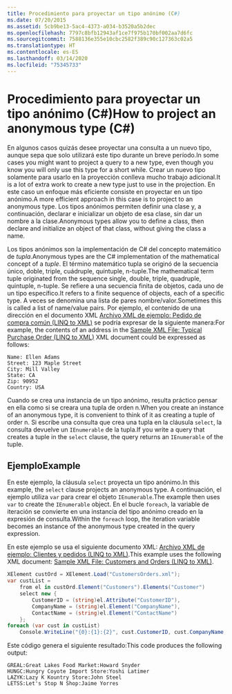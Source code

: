 ```yaml
---
title: Procedimiento para proyectar un tipo anónimo (C#)
ms.date: 07/20/2015
ms.assetid: 5cb9be13-5ac4-4373-a034-b3520a5b2dec
ms.openlocfilehash: 7797c8bfb12943af1ce7f975b170bf002aa7d6fc
ms.sourcegitcommit: 7588136e355e10cbc2582f389c90c127363c02a5
ms.translationtype: HT
ms.contentlocale: es-ES
ms.lasthandoff: 03/14/2020
ms.locfileid: "75345733"
---
```

# <a name="how-to-project-an-anonymous-type-c"></a><span data-ttu-id="400a0-102">Procedimiento para proyectar un tipo anónimo (C#)</span><span class="sxs-lookup"><span data-stu-id="400a0-102">How to project an anonymous type (C#)</span></span>
<span data-ttu-id="400a0-103">En algunos casos quizás desee proyectar una consulta a un nuevo tipo, aunque sepa que solo utilizará este tipo durante un breve período.</span><span class="sxs-lookup"><span data-stu-id="400a0-103">In some cases you might want to project a query to a new type, even though you know you will only use this type for a short while.</span></span> <span data-ttu-id="400a0-104">Crear un nuevo tipo solamente para usarlo en la proyección conlleva mucho trabajo adicional.</span><span class="sxs-lookup"><span data-stu-id="400a0-104">It is a lot of extra work to create a new type just to use in the projection.</span></span> <span data-ttu-id="400a0-105">En este caso un enfoque más eficiente consiste en proyectar en un tipo anónimo.</span><span class="sxs-lookup"><span data-stu-id="400a0-105">A more efficient approach in this case is to project to an anonymous type.</span></span> <span data-ttu-id="400a0-106">Los tipos anónimos permiten definir una clase y, a continuación, declarar e inicializar un objeto de esa clase, sin dar un nombre a la clase.</span><span class="sxs-lookup"><span data-stu-id="400a0-106">Anonymous types allow you to define a class, then declare and initialize an object of that class, without giving the class a name.</span></span>  
  
 <span data-ttu-id="400a0-107">Los tipos anónimos son la implementación de C# del concepto matemático de *tupla*.</span><span class="sxs-lookup"><span data-stu-id="400a0-107">Anonymous types are the C# implementation of the mathematical concept of a *tuple*.</span></span> <span data-ttu-id="400a0-108">El término matemático tupla se originó de la secuencia único, doble, triple, cuádruple, quíntuple, n-tuple.</span><span class="sxs-lookup"><span data-stu-id="400a0-108">The mathematical term tuple originated from the sequence single, double, triple, quadruple, quintuple, n-tuple.</span></span> <span data-ttu-id="400a0-109">Se refiere a una secuencia finita de objetos, cada uno de un tipo específico.</span><span class="sxs-lookup"><span data-stu-id="400a0-109">It refers to a finite sequence of objects, each of a specific type.</span></span> <span data-ttu-id="400a0-110">A veces se denomina una lista de pares nombre/valor.</span><span class="sxs-lookup"><span data-stu-id="400a0-110">Sometimes this is called a list of name/value pairs.</span></span> <span data-ttu-id="400a0-111">Por ejemplo, el contenido de una dirección en el documento XML [Archivo XML de ejemplo: Pedido de compra común (LINQ to XML)](./sample-xml-file-typical-purchase-order-linq-to-xml-1.md) se podría expresar de la siguiente manera:</span><span class="sxs-lookup"><span data-stu-id="400a0-111">For example, the contents of an address in the [Sample XML File: Typical Purchase Order (LINQ to XML)](./sample-xml-file-typical-purchase-order-linq-to-xml-1.md) XML document could be expressed as follows:</span></span>  
  
```text  
Name: Ellen Adams  
Street: 123 Maple Street  
City: Mill Valley  
State: CA  
Zip: 90952  
Country: USA  
```  
  
 <span data-ttu-id="400a0-112">Cuando se crea una instancia de un tipo anónimo, resulta práctico pensar en ella como si se creara una tupla de orden n.</span><span class="sxs-lookup"><span data-stu-id="400a0-112">When you create an instance of an anonymous type, it is convenient to think of it as creating a tuple of order n.</span></span> <span data-ttu-id="400a0-113">Si escribe una consulta que crea una tupla en la cláusula `select`, la consulta devuelve un `IEnumerable` de la tupla.</span><span class="sxs-lookup"><span data-stu-id="400a0-113">If you write a query that creates a tuple in the `select` clause, the query returns an `IEnumerable` of the tuple.</span></span>  
  
## <a name="example"></a><span data-ttu-id="400a0-114">Ejemplo</span><span class="sxs-lookup"><span data-stu-id="400a0-114">Example</span></span>  
 <span data-ttu-id="400a0-115">En este ejemplo, la cláusula `select` proyecta un tipo anónimo.</span><span class="sxs-lookup"><span data-stu-id="400a0-115">In this example, the `select` clause projects an anonymous type.</span></span> <span data-ttu-id="400a0-116">A continuación, el ejemplo utiliza `var` para crear el objeto `IEnumerable`.</span><span class="sxs-lookup"><span data-stu-id="400a0-116">The example then uses `var` to create the `IEnumerable` object.</span></span> <span data-ttu-id="400a0-117">En el bucle `foreach`, la variable de iteración se convierte en una instancia del tipo anónimo creado en la expresión de consulta.</span><span class="sxs-lookup"><span data-stu-id="400a0-117">Within the `foreach` loop, the iteration variable becomes an instance of the anonymous type created in the query expression.</span></span>  
  
 <span data-ttu-id="400a0-118">En este ejemplo se usa el siguiente documento XML: [Archivo XML de ejemplo: Clientes y pedidos (LINQ to XML)](./sample-xml-file-customers-and-orders-linq-to-xml-2.md).</span><span class="sxs-lookup"><span data-stu-id="400a0-118">This example uses the following XML document: [Sample XML File: Customers and Orders (LINQ to XML)](./sample-xml-file-customers-and-orders-linq-to-xml-2.md).</span></span>  
  
```csharp  
XElement custOrd = XElement.Load("CustomersOrders.xml");  
var custList =  
    from el in custOrd.Element("Customers").Elements("Customer")  
    select new {  
        CustomerID = (string)el.Attribute("CustomerID"),  
        CompanyName = (string)el.Element("CompanyName"),  
        ContactName = (string)el.Element("ContactName")  
    };  
foreach (var cust in custList)  
    Console.WriteLine("{0}:{1}:{2}", cust.CustomerID, cust.CompanyName, cust.ContactName);  
```  
  
 <span data-ttu-id="400a0-119">Este código genera el siguiente resultado:</span><span class="sxs-lookup"><span data-stu-id="400a0-119">This code produces the following output:</span></span>  
  
```output  
GREAL:Great Lakes Food Market:Howard Snyder  
HUNGC:Hungry Coyote Import Store:Yoshi Latimer  
LAZYK:Lazy K Kountry Store:John Steel  
LETSS:Let's Stop N Shop:Jaime Yorres  
```  
  